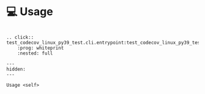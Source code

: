 <!--
SPDX-FileCopyrightText: © 2024 Romain Brault <mail@romainbrault.com>

SPDX-License-Identifier: CC0-1.0
-->

# 💻 Usage

```{eval-rst}

.. click:: test_codecov_linux_py39_test.cli.entrypoint:test_codecov_linux_py39_test
    :prog: whiteprint
    :nested: full
```

```{toctree}
---
hidden:
---

Usage <self>
```
